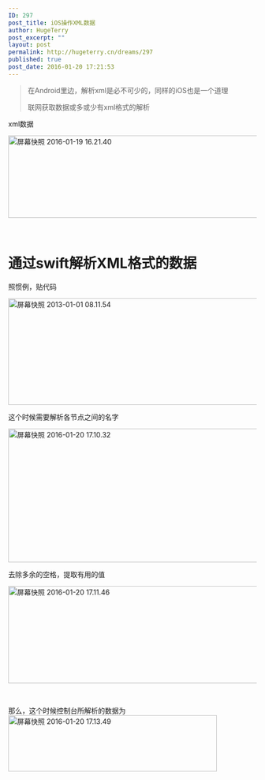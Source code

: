```yaml
---
ID: 297
post_title: iOS操作XML数据
author: HugeTerry
post_excerpt: ""
layout: post
permalink: http://hugeterry.cn/dreams/297
published: true
post_date: 2016-01-20 17:21:53
---
```

<blockquote>在Android里边，解析xml是必不可少的，同样的iOS也是一个道理

联网获取数据或多或少有xml格式的解析</blockquote>
xml数据

<a href="http://www.hugeterry.cn/wp-content/uploads/2016/01/屏幕快照-2016-01-19-16.21.40.png" rel="attachment wp-att-298"><img class="alignnone size-full wp-image-298" src="http://www.hugeterry.cn/wp-content/uploads/2016/01/屏幕快照-2016-01-19-16.21.40.png" alt="屏幕快照 2016-01-19 16.21.40" width="657" height="167" /></a>

&nbsp;
<h1>通过swift解析XML格式的数据</h1>
照惯例，贴代码

<a href="http://www.hugeterry.cn/wp-content/uploads/2016/01/屏幕快照-2013-01-01-08.11.54.png" rel="attachment wp-att-301"><img class="alignnone size-full wp-image-301" src="http://www.hugeterry.cn/wp-content/uploads/2016/01/屏幕快照-2013-01-01-08.11.54.png" alt="屏幕快照 2013-01-01 08.11.54" width="759" height="216" /></a>

这个时候需要解析各节点之间的名字

<a href="http://www.hugeterry.cn/wp-content/uploads/2016/01/屏幕快照-2016-01-20-17.10.32.png" rel="attachment wp-att-302"><img class="alignnone size-full wp-image-302" src="http://www.hugeterry.cn/wp-content/uploads/2016/01/屏幕快照-2016-01-20-17.10.32.png" alt="屏幕快照 2016-01-20 17.10.32" width="737" height="271" /></a>

去除多余的空格，提取有用的值

<a href="http://www.hugeterry.cn/wp-content/uploads/2016/01/屏幕快照-2016-01-20-17.11.46.png" rel="attachment wp-att-304"><img class="alignnone size-full wp-image-304" src="http://www.hugeterry.cn/wp-content/uploads/2016/01/屏幕快照-2016-01-20-17.11.46.png" alt="屏幕快照 2016-01-20 17.11.46" width="772" height="197" /></a>

&nbsp;

那么，这个时候控制台所解析的数据为<a href="http://www.hugeterry.cn/wp-content/uploads/2016/01/屏幕快照-2016-01-20-17.13.49.png" rel="attachment wp-att-305"><img class="alignnone size-full wp-image-305" src="http://www.hugeterry.cn/wp-content/uploads/2016/01/屏幕快照-2016-01-20-17.13.49.png" alt="屏幕快照 2016-01-20 17.13.49" width="423" height="114" /></a>

&nbsp;

&nbsp;
